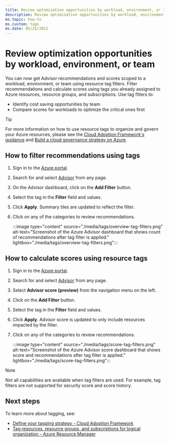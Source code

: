 ```yaml
---
title: Review optimization opportunities by workload, environment, or team
description: Review optimization opportunities by workload, environment, or team
ms.topic: how-to
ms.custom: tags
ms.date: 05/25/2022
---
```


# Review optimization opportunities by workload, environment, or team

You can now get Advisor recommendations and scores scoped to a workload, environment, or team  using resource tag filters. Filter recommendations and calculate scores using tags you already assigned to Azure resources, resource groups, and subscriptions. Use tag filters to:

* Identify cost saving opportunities by team
* Compare scores for workloads to optimize the critical ones first

> [!TIP]
> For more information on how to use resource tags to organize and govern your Azure resources, please see the [Cloud Adoption Framework's guidance](/azure/cloud-adoption-framework/ready/azure-best-practices/resource-tagging) and [Build a cloud governance strategy on Azure](/training/modules/build-cloud-governance-strategy-azure/).

## How to filter recommendations using tags

1. Sign in to the [Azure portal](https://portal.azure.com/).
1. Search for and select [Advisor](https://aka.ms/azureadvisordashboard) from any page.
1. On the Advisor dashboard, click on the **Add Filter** button.
1. Select the tag in the **Filter** field and values.
1. Click **Apply**. Summary tiles are updated to reflect the filter.
1. Click on any of the categories to review recommendations.
 
    :::image type="content" source="./media/tags/overview-tag-filters.png"  alt-text="Screenshot of the Azure Advisor dashboard that shows count of recommendations after tag filter is applied." lightbox="./media/tags/overview-tag-filters.png":::


## How to calculate scores using resource tags

1. Sign in to the [Azure portal](https://portal.azure.com/).
1. Search for and select [Advisor](https://aka.ms/azureadvisordashboard) from any page.
1. Select **Advisor score (preview)** from the navigation menu on the left.
1. Click on the **Add Filter** button.
1. Select the tag in the **Filter** field and values.
1. Click **Apply**. Advisor score is updated to only include resources impacted by the filter.
1. Click on any of the categories to review recommendations.
 
    :::image type="content" source="./media/tags/score-tag-filters.png" alt-text="Screenshot of the Azure Advisor score dashboard that shows score and recommendations after tag filter is applied." lightbox="./media/tags/score-tag-filters.png":::

> [!NOTE]
> Not all capabilities are available when tag filters are used. For example, tag filters are not supported for security score and score history. 

## Next steps

To learn more about tagging, see:

* [Define your tagging strategy - Cloud Adoption Framework](/azure/cloud-adoption-framework/ready/azure-best-practices/resource-tagging)
* [Tag resources, resource groups, and subscriptions for logical organization - Azure Resource Manager](/azure/azure-resource-manager/management/tag-resources?tabs=json)
